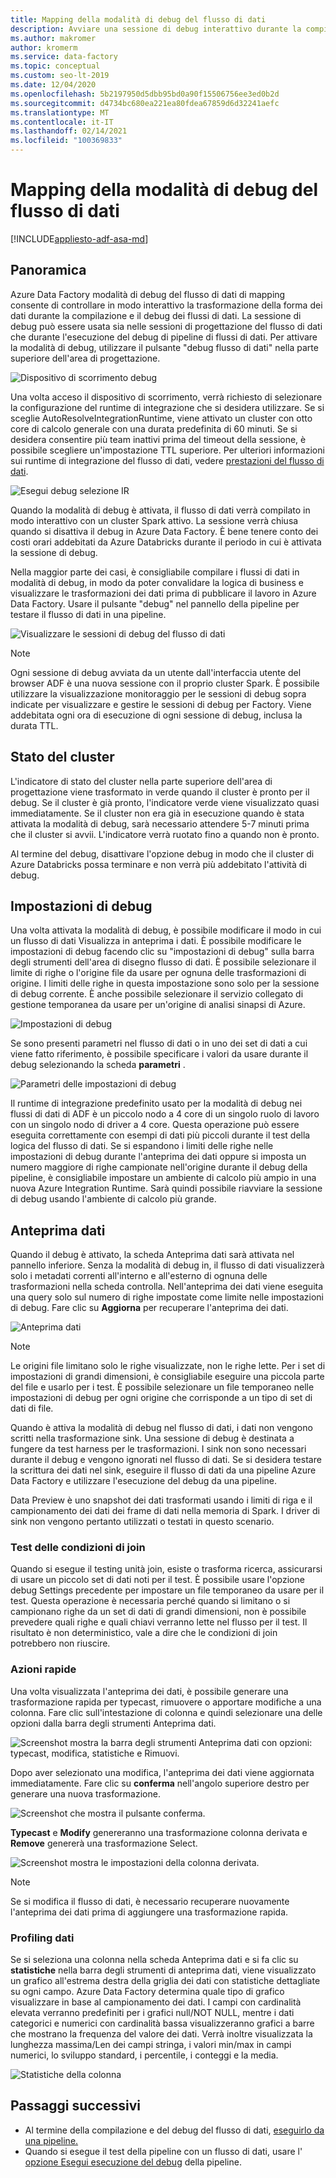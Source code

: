 ```yaml
---
title: Mapping della modalità di debug del flusso di dati
description: Avviare una sessione di debug interattivo durante la compilazione di flussi di dati
ms.author: makromer
author: kromerm
ms.service: data-factory
ms.topic: conceptual
ms.custom: seo-lt-2019
ms.date: 12/04/2020
ms.openlocfilehash: 5b2197950d5dbb95bd0a90f15506756ee3ed0b2d
ms.sourcegitcommit: d4734bc680ea221ea80fdea67859d6d32241aefc
ms.translationtype: MT
ms.contentlocale: it-IT
ms.lasthandoff: 02/14/2021
ms.locfileid: "100369833"
---
```

# <a name="mapping-data-flow-debug-mode"></a>Mapping della modalità di debug del flusso di dati

[!INCLUDE[appliesto-adf-asa-md](includes/appliesto-adf-asa-md.md)]

## <a name="overview"></a>Panoramica

Azure Data Factory modalità di debug del flusso di dati di mapping consente di controllare in modo interattivo la trasformazione della forma dei dati durante la compilazione e il debug dei flussi di dati. La sessione di debug può essere usata sia nelle sessioni di progettazione del flusso di dati che durante l'esecuzione del debug di pipeline di flussi di dati. Per attivare la modalità di debug, utilizzare il pulsante "debug flusso di dati" nella parte superiore dell'area di progettazione.

![Dispositivo di scorrimento debug](media/data-flow/debugbutton.png "Dispositivo di scorrimento debug")

Una volta acceso il dispositivo di scorrimento, verrà richiesto di selezionare la configurazione del runtime di integrazione che si desidera utilizzare. Se si sceglie AutoResolveIntegrationRuntime, viene attivato un cluster con otto core di calcolo generale con una durata predefinita di 60 minuti. Se si desidera consentire più team inattivi prima del timeout della sessione, è possibile scegliere un'impostazione TTL superiore. Per ulteriori informazioni sui runtime di integrazione del flusso di dati, vedere [prestazioni del flusso di dati](concepts-data-flow-performance.md#ir).

![Esegui debug selezione IR](media/data-flow/debug-new-1.png "Esegui debug selezione IR")

Quando la modalità di debug è attivata, il flusso di dati verrà compilato in modo interattivo con un cluster Spark attivo. La sessione verrà chiusa quando si disattiva il debug in Azure Data Factory. È bene tenere conto dei costi orari addebitati da Azure Databricks durante il periodo in cui è attivata la sessione di debug.

Nella maggior parte dei casi, è consigliabile compilare i flussi di dati in modalità di debug, in modo da poter convalidare la logica di business e visualizzare le trasformazioni dei dati prima di pubblicare il lavoro in Azure Data Factory. Usare il pulsante "debug" nel pannello della pipeline per testare il flusso di dati in una pipeline.

![Visualizzare le sessioni di debug del flusso di dati](media/iterative-development-debugging/view-dataflow-debug-sessions.png)

> [!NOTE]
> Ogni sessione di debug avviata da un utente dall'interfaccia utente del browser ADF è una nuova sessione con il proprio cluster Spark. È possibile utilizzare la visualizzazione monitoraggio per le sessioni di debug sopra indicate per visualizzare e gestire le sessioni di debug per Factory. Viene addebitata ogni ora di esecuzione di ogni sessione di debug, inclusa la durata TTL.

## <a name="cluster-status"></a>Stato del cluster

L'indicatore di stato del cluster nella parte superiore dell'area di progettazione viene trasformato in verde quando il cluster è pronto per il debug. Se il cluster è già pronto, l'indicatore verde viene visualizzato quasi immediatamente. Se il cluster non era già in esecuzione quando è stata attivata la modalità di debug, sarà necessario attendere 5-7 minuti prima che il cluster si avvii. L'indicatore verrà ruotato fino a quando non è pronto.

Al termine del debug, disattivare l'opzione debug in modo che il cluster di Azure Databricks possa terminare e non verrà più addebitato l'attività di debug.

## <a name="debug-settings"></a>Impostazioni di debug

Una volta attivata la modalità di debug, è possibile modificare il modo in cui un flusso di dati Visualizza in anteprima i dati. È possibile modificare le impostazioni di debug facendo clic su "impostazioni di debug" sulla barra degli strumenti dell'area di disegno flusso di dati. È possibile selezionare il limite di righe o l'origine file da usare per ognuna delle trasformazioni di origine. I limiti delle righe in questa impostazione sono solo per la sessione di debug corrente. È anche possibile selezionare il servizio collegato di gestione temporanea da usare per un'origine di analisi sinapsi di Azure. 

![Impostazioni di debug](media/data-flow/debug-settings.png "Impostazioni di debug")

Se sono presenti parametri nel flusso di dati o in uno dei set di dati a cui viene fatto riferimento, è possibile specificare i valori da usare durante il debug selezionando la scheda **parametri** .

![Parametri delle impostazioni di debug](media/data-flow/debug-settings2.png "Parametri delle impostazioni di debug")

Il runtime di integrazione predefinito usato per la modalità di debug nei flussi di dati di ADF è un piccolo nodo a 4 core di un singolo ruolo di lavoro con un singolo nodo di driver a 4 core. Questa operazione può essere eseguita correttamente con esempi di dati più piccoli durante il test della logica del flusso di dati. Se si espandono i limiti delle righe nelle impostazioni di debug durante l'anteprima dei dati oppure si imposta un numero maggiore di righe campionate nell'origine durante il debug della pipeline, è consigliabile impostare un ambiente di calcolo più ampio in una nuova Azure Integration Runtime. Sarà quindi possibile riavviare la sessione di debug usando l'ambiente di calcolo più grande.

## <a name="data-preview"></a>Anteprima dati

Quando il debug è attivato, la scheda Anteprima dati sarà attivata nel pannello inferiore. Senza la modalità di debug in, il flusso di dati visualizzerà solo i metadati correnti all'interno e all'esterno di ognuna delle trasformazioni nella scheda controlla. Nell'anteprima dei dati viene eseguita una query solo sul numero di righe impostate come limite nelle impostazioni di debug. Fare clic su **Aggiorna** per recuperare l'anteprima dei dati.

![Anteprima dati](media/data-flow/datapreview.png "Anteprima dati")

> [!NOTE]
> Le origini file limitano solo le righe visualizzate, non le righe lette. Per i set di impostazioni di grandi dimensioni, è consigliabile eseguire una piccola parte del file e usarlo per i test. È possibile selezionare un file temporaneo nelle impostazioni di debug per ogni origine che corrisponde a un tipo di set di dati di file.

Quando è attiva la modalità di debug nel flusso di dati, i dati non vengono scritti nella trasformazione sink. Una sessione di debug è destinata a fungere da test harness per le trasformazioni. I sink non sono necessari durante il debug e vengono ignorati nel flusso di dati. Se si desidera testare la scrittura dei dati nel sink, eseguire il flusso di dati da una pipeline Azure Data Factory e utilizzare l'esecuzione del debug da una pipeline.

Data Preview è uno snapshot dei dati trasformati usando i limiti di riga e il campionamento dei dati dei frame di dati nella memoria di Spark. I driver di sink non vengono pertanto utilizzati o testati in questo scenario.

### <a name="testing-join-conditions"></a>Test delle condizioni di join

Quando si esegue il testing unità join, esiste o trasforma ricerca, assicurarsi di usare un piccolo set di dati noti per il test. È possibile usare l'opzione debug Settings precedente per impostare un file temporaneo da usare per il test. Questa operazione è necessaria perché quando si limitano o si campionano righe da un set di dati di grandi dimensioni, non è possibile prevedere quali righe e quali chiavi verranno lette nel flusso per il test. Il risultato è non deterministico, vale a dire che le condizioni di join potrebbero non riuscire.

### <a name="quick-actions"></a>Azioni rapide

Una volta visualizzata l'anteprima dei dati, è possibile generare una trasformazione rapida per typecast, rimuovere o apportare modifiche a una colonna. Fare clic sull'intestazione di colonna e quindi selezionare una delle opzioni dalla barra degli strumenti Anteprima dati.

![Screenshot mostra la barra degli strumenti Anteprima dati con opzioni: typecast, modifica, statistiche e Rimuovi.](media/data-flow/quick-actions1.png "Azioni rapide")

Dopo aver selezionato una modifica, l'anteprima dei dati viene aggiornata immediatamente. Fare clic su **conferma** nell'angolo superiore destro per generare una nuova trasformazione.

![Screenshot che mostra il pulsante conferma.](media/data-flow/quick-actions2.png "Azioni rapide")

**Typecast** e **Modify** genereranno una trasformazione colonna derivata e **Remove** genererà una trasformazione Select.

![Screenshot mostra le impostazioni della colonna derivata.](media/data-flow/quick-actions3.png "Azioni rapide")

> [!NOTE]
> Se si modifica il flusso di dati, è necessario recuperare nuovamente l'anteprima dei dati prima di aggiungere una trasformazione rapida.

### <a name="data-profiling"></a>Profiling dati

Se si seleziona una colonna nella scheda Anteprima dati e si fa clic su **statistiche** nella barra degli strumenti di anteprima dati, viene visualizzato un grafico all'estrema destra della griglia dei dati con statistiche dettagliate su ogni campo. Azure Data Factory determina quale tipo di grafico visualizzare in base al campionamento dei dati. I campi con cardinalità elevata verranno predefiniti per i grafici null/NOT NULL, mentre i dati categorici e numerici con cardinalità bassa visualizzeranno grafici a barre che mostrano la frequenza del valore dei dati. Verrà inoltre visualizzata la lunghezza massima/Len dei campi stringa, i valori min/max in campi numerici, lo sviluppo standard, i percentile, i conteggi e la media.

![Statistiche della colonna](media/data-flow/stats.png "Statistiche della colonna")

## <a name="next-steps"></a>Passaggi successivi

* Al termine della compilazione e del debug del flusso di dati, [eseguirlo da una pipeline.](control-flow-execute-data-flow-activity.md)
* Quando si esegue il test della pipeline con un flusso di dati, usare l' [opzione Esegui esecuzione del debug](iterative-development-debugging.md) della pipeline.
